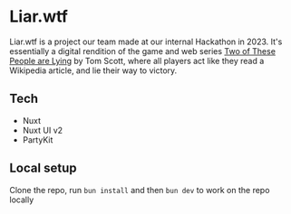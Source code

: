 # Liar.wtf

Liar.wtf is a project our team made at our internal Hackathon in 2023. It's essentially a digital rendition of the game and web series [Two of These People are Lying](https://www.youtube.com/watch?v=3UAOs9B9UH8&list=PLrkYtXgEpu5QXFgFJO8SxTMa24wv7b40X) by Tom Scott, where all players act like they read a Wikipedia article, and lie their way to victory.

## Tech

- Nuxt
- Nuxt UI v2
- PartyKit

## Local setup

Clone the repo, run `bun install` and then `bun dev` to work on the repo locally

